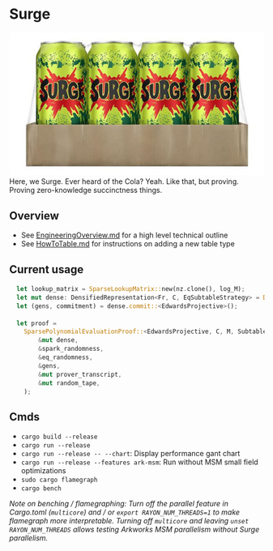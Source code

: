 # Surge
![surge](imgs/surge.jpg)
Here, we Surge. Ever heard of the Cola? Yeah. Like that, but proving. Proving zero-knowledge succinctness things.

## Overview
- See [EngineeringOverview.md](EngineeringOverview.md) for a high level technical outline
- See [HowToTable.md](HowToTable.md) for instructions on adding a new table type

## Current usage
```rust
  let lookup_matrix = SparseLookupMatrix::new(nz.clone(), log_M);
  let mut dense: DensifiedRepresentation<Fr, C, EqSubtableStrategy> = DensifiedRepresentation::from(&lookup_matrix);
  let (gens, commitment) = dense.commit::<EdwardsProjective>();

  let proof = 
    SparsePolynomialEvaluationProof::<EdwardsProjective, C, M, SubtableStrategy>::prove(
        &mut dense,
        &spark_randomness,
        &eq_randomness,
        &gens,
        &mut prover_transcript,
        &mut random_tape,
    );
```

## Cmds
- `cargo build --release`
- `cargo run --release `
- `cargo run --release -- --chart`: Display performance gant chart
- `cargo run --release --features ark-msm`: Run without MSM small field optimizations
- `sudo cargo flamegraph`
- `cargo bench`

*Note on benching / flamegraphing: Turn off the parallel feature in Cargo.toml (`multicore`) and / or `export RAYON_NUM_THREADS=1` to make flamegraph more interpretable. Turning off `multicore` and leaving `unset RAYON_NUM_THREADS` allows testing Arkworks MSM parallelism without Surge parallelism.*